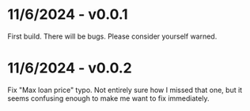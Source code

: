 # 11/6/2024 - v0.0.1

First build.
There will be bugs. Please consider yourself warned.

# 11/6/2024 - v0.0.2

Fix "Max loan price" typo. Not entirely sure how I missed that one, but it seems confusing enough to make me want to fix immediately.
